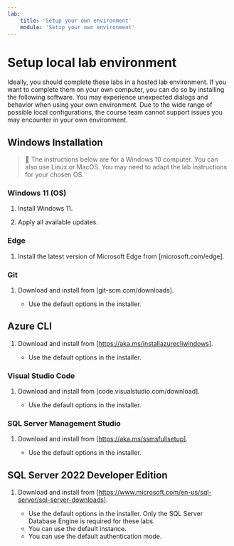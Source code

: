 ```yaml
---
lab:
    title: 'Setup your own environment'
    module: 'Setup your own environment'
---
```


# Setup local lab environment

Ideally, you should complete these labs in a hosted lab environment. If you want to complete them on your own computer, you can do so by installing the following software. You may experience unexpected dialogs and behavior when using your own environment. Due to the wide range of possible local configurations, the course team cannot support issues you may encounter in your own environment.

## Windows Installation

> &#128221; The instructions below are for a Windows 10 computer. You can also use Linux or MacOS. You may need to adapt the lab instructions for your chosen OS.

### Windows 11 (OS)

1. Install Windows 11.

1. Apply all available updates.

### Edge

1. Install the latest version of Microsoft Edge from [microsoft.com/edge].

### Git

1. Download and install from [git-scm.com/downloads].

    - Use the default options in the installer.

## Azure CLI

1. Download and install from [https://aka.ms/installazurecliwindows].

    - Use the default options in the installer.

### Visual Studio Code

1. Download and install from [code.visualstudio.com/download].

    - Use the default options in the installer.

### SQL Server Management Studio

1. Download and install from [https://aka.ms/ssmsfullsetup].

    - Use the default options in the installer.

## SQL Server 2022 Developer Edition

1. Download and install from [https://www.microsoft.com/en-us/sql-server/sql-server-downloads].

    - Use the default options in the installer. Only the SQL Server Database Engine is required for these labs.
    - You can use the default instance.
    - You can use the default authentication mode.
